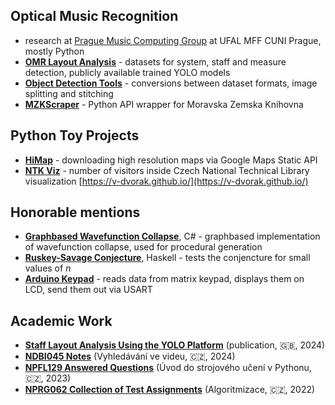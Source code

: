 ## Optical Music Recognition

- research at [Prague Music Computing Group](https://ufal.mff.cuni.cz/pmcg) at UFAL MFF CUNI Prague, mostly Python
- [**OMR Layout Analysis**](https://github.com/v-dvorak/omr-layout-analysis) - datasets for system, staff and measure detection, publicly available trained YOLO models
- [**Object Detection Tools**](https://github.com/v-dvorak/od-tools) - conversions between dataset formats, image splitting and stitching
- [**MZKScraper**](https://github.com/v-dvorak/mzkscraper) - Python API wrapper for Moravska Zemska Knihovna

## Python Toy Projects

- [**HiMap**](https://github.com/v-dvorak/himap) - downloading high resolution maps via Google Maps Static API
- [**NTK Viz**](https://github.com/v-dvorak/ntk-viz) - number of visitors inside Czech National Technical Library visualization
[https://v-dvorak.github.io/](https://v-dvorak.github.io/)

## Honorable mentions

- [**Graphbased Wavefunction Collapse**](https://github.com/v-dvorak/graphbased-wfc), C# - graphbased implementation of wavefunction collapse, used for procedural generation
- [**Ruskey-Savage Conjecture**](https://github.com/v-dvorak/ruskey-savage-conjecture), Haskell - tests the conjencture for small values of *n*
- [**Arduino Keypad**](https://github.com/v-dvorak/arduino-keypad) - reads data from matrix keypad, displays them on LCD, send them out via USART

## Academic Work

- [**Staff Layout Analysis Using the YOLO Platform**](https://arxiv.org/abs/2411.15741) (publication, 🇬🇧, 2024)
- [**NDBI045 Notes**](https://github.com/v-dvorak/ndbi045-notes) (Vyhledávání ve videu, 🇨🇿, 2024)
- [**NPFL129 Answered Questions**](https://github.com/v-dvorak/npfl129-answers) (Úvod do strojového učení v Pythonu, 🇨🇿, 2023)
- [**NPRG062 Collection of Test Assignments**](https://github.com/v-dvorak/nprg062-exam) (Algoritmizace, 🇨🇿, 2022)
